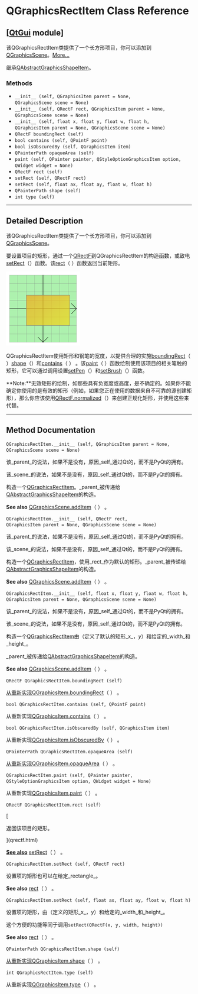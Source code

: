 # QGraphicsRectItem Class Reference

## [[QtGui](index.htm) module]

该QGraphicsRectItem类提供了一个长方形项目，你可以添加到[QGraphicsScene](qgraphicsscene.html)。[More...](#details)

继承[QAbstractGraphicsShapeItem](qabstractgraphicsshapeitem.html)。

### Methods

*   `__init__ (self, QGraphicsItem parent = None, QGraphicsScene scene = None)`
*   `__init__ (self, QRectF rect, QGraphicsItem parent = None, QGraphicsScene scene = None)`
*   `__init__ (self, float x, float y, float w, float h, QGraphicsItem parent = None, QGraphicsScene scene = None)`
*   `QRectF boundingRect (self)`
*   `bool contains (self, QPointF point)`
*   `bool isObscuredBy (self, QGraphicsItem item)`
*   `QPainterPath opaqueArea (self)`
*   `paint (self, QPainter painter, QStyleOptionGraphicsItem option, QWidget widget = None)`
*   `QRectF rect (self)`
*   `setRect (self, QRectF rect)`
*   `setRect (self, float ax, float ay, float w, float h)`
*   `QPainterPath shape (self)`
*   `int type (self)`

* * *

## Detailed Description

该QGraphicsRectItem类提供了一个长方形项目，你可以添加到[QGraphicsScene](qgraphicsscene.html)。

要设置项目的矩形，通过一个[QRectF](qrectf.html)到QGraphicsRectItem的构造函数，或致电[setRect](qgraphicsrectitem.html#setRect)（）函数。该[rect](qgraphicsrectitem.html#rect)（ ）函数返回当前矩形。

![](../img/graphicsview-rectitem.png)

QGraphicsRectItem使用矩形和钢笔的宽度，以提供合理的实施[boundingRect](qgraphicsrectitem.html#boundingRect)（ ）[shape](qgraphicsrectitem.html#shape)（）和[contains](qgraphicsrectitem.html#contains)（ ） 。该[paint](qgraphicsrectitem.html#paint)（ ）函数绘制使用该项目的相关笔触的矩形，它可以通过调用设置[setPen](qabstractgraphicsshapeitem.html#setPen)（）和[setBrush](qabstractgraphicsshapeitem.html#setBrush)（）函数。

**Note:**无效矩形的绘制，如那些具有负宽度或高度，是不确定的。如果你不能确定你使用的是有效的矩形（例如，如果您正在使用的数据来自不可靠的源创建矩形），那么你应该使用[QRectF.normalized](qrectf.html#normalized)（）来创建正规化矩形，并使用这些来代替。

* * *

## Method Documentation

```
QGraphicsRectItem.__init__ (self, QGraphicsItem parent = None, QGraphicsScene scene = None)
```

该_parent_的说法，如果不是没有，原因_self_通过Qt的，而不是PyQt的拥有。

该_scene_的说法，如果不是没有，原因_self_通过Qt的，而不是PyQt的拥有。

构造一个[QGraphicsRectItem](qgraphicsrectitem.html)。_parent_被传递给[QAbstractGraphicsShapeItem](qabstractgraphicsshapeitem.html)的构造。

**See also** [QGraphicsScene.addItem](qgraphicsscene.html#addItem)（ ） 。

```
QGraphicsRectItem.__init__ (self, QRectF rect, QGraphicsItem parent = None, QGraphicsScene scene = None)
```

该_parent_的说法，如果不是没有，原因_self_通过Qt的，而不是PyQt的拥有。

该_scene_的说法，如果不是没有，原因_self_通过Qt的，而不是PyQt的拥有。

构造一个[QGraphicsRectItem](qgraphicsrectitem.html)，使用_rect_作为默认的矩形。_parent_被传递给[QAbstractGraphicsShapeItem](qabstractgraphicsshapeitem.html)的构造。

**See also** [QGraphicsScene.addItem](qgraphicsscene.html#addItem)（ ） 。

```
QGraphicsRectItem.__init__ (self, float x, float y, float w, float h, QGraphicsItem parent = None, QGraphicsScene scene = None)
```

该_parent_的说法，如果不是没有，原因_self_通过Qt的，而不是PyQt的拥有。

该_scene_的说法，如果不是没有，原因_self_通过Qt的，而不是PyQt的拥有。

构造一个[QGraphicsRectItem](qgraphicsrectitem.html)由（定义了默认的矩形_x_，_y_）和给定的_width_和_height_。

_parent_被传递给[QAbstractGraphicsShapeItem](qabstractgraphicsshapeitem.html)的构造。

**See also** [QGraphicsScene.addItem](qgraphicsscene.html#addItem)（ ） 。

```
QRectF QGraphicsRectItem.boundingRect (self)
```

[](qrectf.html)

[从重新实现](qrectf.html)[QGraphicsItem.boundingRect](qgraphicsitem.html#boundingRect)（ ） 。

```
bool QGraphicsRectItem.contains (self, QPointF point)
```

从重新实现[QGraphicsItem.contains](qgraphicsitem.html#contains)（ ） 。

```
bool QGraphicsRectItem.isObscuredBy (self, QGraphicsItem item)
```

从重新实现[QGraphicsItem.isObscuredBy](qgraphicsitem.html#isObscuredBy)（ ） 。

```
QPainterPath QGraphicsRectItem.opaqueArea (self)
```

[](qpainterpath.html)

[从重新实现](qpainterpath.html)[QGraphicsItem.opaqueArea](qgraphicsitem.html#opaqueArea)（ ） 。

```
QGraphicsRectItem.paint (self, QPainter painter, QStyleOptionGraphicsItem option, QWidget widget = None)
```

从重新实现[QGraphicsItem.paint](qgraphicsitem.html#paint)（ ） 。

```
QRectF QGraphicsRectItem.rect (self)
```

[

返回该项目的矩形。

](qrectf.html)

[**See also**](qrectf.html) [setRect](qgraphicsrectitem.html#setRect)（ ） 。

```
QGraphicsRectItem.setRect (self, QRectF rect)
```

设置项的矩形也可以在给定_rectangle_。

**See also** [rect](qgraphicsrectitem.html#rect)（ ） 。

```
QGraphicsRectItem.setRect (self, float ax, float ay, float w, float h)
```

设置项的矩形，由（定义的矩形_x_，_y_）和给定的_width_和_height_。

这个方便的功能等同于调用`setRect(QRectF(x, y, width, height))`

**See also** [rect](qgraphicsrectitem.html#rect)（ ） 。

```
QPainterPath QGraphicsRectItem.shape (self)
```

[](qpainterpath.html)

[从重新实现](qpainterpath.html)[QGraphicsItem.shape](qgraphicsitem.html#shape)（ ） 。

```
int QGraphicsRectItem.type (self)
```

从重新实现[QGraphicsItem.type](qgraphicsitem.html#type)（ ） 。